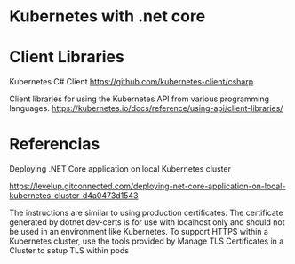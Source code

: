 # Kubernetes with .net core


# Client Libraries


Kubernetes C# Client
https://github.com/kubernetes-client/csharp

Client libraries for using the Kubernetes API from various programming languages.
https://kubernetes.io/docs/reference/using-api/client-libraries/

# Referencias

Deploying .NET Core application on local Kubernetes cluster
 
https://levelup.gitconnected.com/deploying-net-core-application-on-local-kubernetes-cluster-d4a0473d1543


The instructions are similar to using production certificates. The certificate generated by dotnet dev-certs is for use with localhost only and should not be used in an environment like Kubernetes. To support HTTPS within a Kubernetes cluster, use the tools provided by Manage TLS Certificates in a Cluster to setup TLS within pods